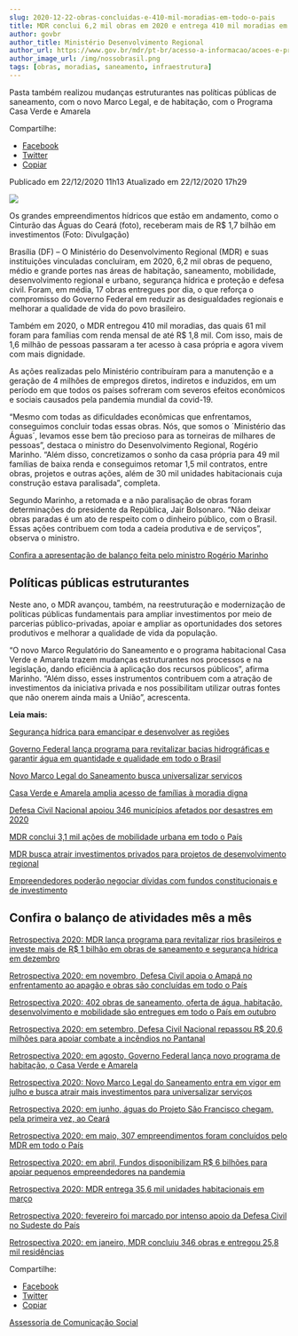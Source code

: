 ```yaml
---
slug: 2020-12-22-obras-concluidas-e-410-mil-moradias-em-todo-o-pais
title: MDR conclui 6,2 mil obras em 2020 e entrega 410 mil moradias em todo o País
author: govbr
author_title: Ministério Desenvolvimento Regional
author_url: https://www.gov.br/mdr/pt-br/acesso-a-informacao/acoes-e-programas
author_image_url: /img/nossobrasil.png
tags: [obras, moradias, saneamento, infraestrutura]
---
```


Pasta também realizou mudanças estruturantes nas políticas públicas de saneamento, com o novo Marco Legal, e de habitação, com o Programa Casa Verde e Amarela

<!--` `truncate` `-->

Compartilhe: 
*   [Facebook](https://www.facebook.com/sharer.php?u=https://www.gov.br/mdr/pt-br/noticias/mdr-conclui-6-2-mil-obras-em-2020-e-entrega-410-mil-moradias-em-todo-o-pais)
*    [Twitter](https://twitter.com/share?text=MDR%20conclui%206%2C2%20mil%20obras%20em%202020%20e%20entrega%20410%20mil%20moradias%20em%20todo%20o%20Pa%C3%ADs&url=https://www.gov.br/mdr/resolveuid/03b3d530d6834a81b32b577bdabc7195)
*   [Copiar](https://www.gov.br/mdr/pt-br/noticias/mdr-conclui-6-2-mil-obras-em-2020-e-entrega-410-mil-moradias-em-todo-o-pais)


Publicado em 22/12/2020 11h13 Atualizado em 22/12/2020 17h29

![ ](https://www.gov.br/mdr/pt-br/noticias/mdr-conclui-6-2-mil-obras-em-2020-e-entrega-410-mil-moradias-em-todo-o-pais/img_not_22_12.jpeg/@@images/48f81b5b-5752-4cbd-a910-ab3315ed0e02.jpeg)

Os grandes empreendimentos hídricos que estão em andamento, como o Cinturão das Águas do Ceará (foto), receberam mais de R$ 1,7 bilhão em investimentos (Foto: Divulgação)

Brasília (DF) – O Ministério do Desenvolvimento Regional (MDR) e suas instituições vinculadas concluíram, em 2020, 6,2 mil obras de pequeno, médio e grande portes nas áreas de habitação, saneamento, mobilidade, desenvolvimento regional e urbano, segurança hídrica e proteção e defesa civil. Foram, em média, 17 obras entregues por dia, o que reforça o compromisso do Governo Federal em reduzir as desigualdades regionais e melhorar a qualidade de vida do povo brasileiro.

Também em 2020, o MDR entregou 410 mil moradias, das quais 61 mil foram para famílias com renda mensal de até R$ 1,8 mil. Com isso, mais de 1,6 milhão de pessoas passaram a ter acesso à casa própria e agora vivem com mais dignidade.

As ações realizadas pelo Ministério contribuíram para a manutenção e a geração de 4 milhões de empregos diretos, indiretos e induzidos, em um período em que todos os países sofreram com severos efeitos econômicos e sociais causados pela pandemia mundial da covid-19.

“Mesmo com todas as dificuldades econômicas que enfrentamos, conseguimos concluir todas essas obras. Nós, que somos o ´Ministério das Águas´, levamos esse bem tão precioso para as torneiras de milhares de pessoas”, destaca o ministro do Desenvolvimento Regional, Rogério Marinho. “Além disso, concretizamos o sonho da casa própria para 49 mil famílias de baixa renda e conseguimos retomar 1,5 mil contratos, entre obras, projetos e outras ações, além de 30 mil unidades habitacionais cuja construção estava paralisada”, completa.

Segundo Marinho, a retomada e a não paralisação de obras foram determinações do presidente da República, Jair Bolsonaro. “Não deixar obras paradas é um ato de respeito com o dinheiro público, com o Brasil. Essas ações contribuem com toda a cadeia produtiva e de serviços”, observa o ministro.

[Confira a apresentação de balanço feita pelo ministro Rogério Marinho](https://www.gov.br/mdr/pt-br/apresentacao_V9.pdf)

## Políticas públicas estruturantes

Neste ano, o MDR avançou, também, na reestruturação e modernização de políticas públicas fundamentais para ampliar investimentos por meio de parcerias público-privadas, apoiar e ampliar as oportunidades dos setores produtivos e melhorar a qualidade de vida da população.

“O novo Marco Regulatório do Saneamento e o programa habitacional Casa Verde e Amarela trazem mudanças estruturantes nos processos e na legislação, dando eficiência à aplicação dos recursos públicos”, afirma Marinho. “Além disso, esses instrumentos contribuem com a atração de investimentos da iniciativa privada e nos possibilitam utilizar outras fontes que não onerem ainda mais a União”, acrescenta.

**Leia mais:**

[Segurança hídrica para emancipar e desenvolver as regiões](http://www.gov.br/mdr/pt-br/seguranca-hidrica-para-emancipar-e-desenvolver-as-regioes)

[Governo Federal lança programa para revitalizar bacias hidrográficas e garantir água em quantidade e qualidade em todo o Brasil](http://www.gov.br/mdr/pt-br/noticias/governo-federal-lanca-programa-para-revitalizar-bacias-hidrografica-e-garantir-agua-em-quantidade-e-qualidade-em-todo-o-brasil)

[Novo Marco Legal do Saneamento busca universalizar serviços](http://www.gov.br/mdr/pt-br/novo-marco-legal-do-saneamento-busca-universalizar-servicos)

[Casa Verde e Amarela amplia acesso de famílias à moradia digna](http://www.gov.br/mdr/pt-br/casa-verde-e-amarela-amplia-acesso-de-familias-a-moradia-digna)

[Defesa Civil Nacional apoiou 346 municípios afetados por desastres em 2020](http://www.gov.br/mdr/pt-br/defesa-civil-nacional-apoiou-346-municipios-afetados-por-desastres-em-2020)

[MDR conclui 3,1 mil ações de mobilidade urbana em todo o País](http://www.gov.br/mdr/pt-br/mdr-conclui-3-1-contratos-de-mobilidade-urbana-em-todo-o-pais)

[MDR busca atrair investimentos privados para projetos de desenvolvimento regional](http://www.gov.br/mdr/pt-br/mdr-busca-atrair-investimentos-privados-para-projetos-de-desenvolvimento-regional)

[Empreendedores poderão negociar dívidas com fundos constitucionais e de investimento](https://www.gov.br/mdr/empreendedores-poderao-negociar-dividas-com-fundos-constitucionais-e-de-investimento)

  
## Confira o balanço de atividades mês a mês

[Retrospectiva 2020: MDR lança programa para revitalizar rios brasileiros e investe mais de R$ 1 bilhão em obras de saneamento e segurança hídrica em dezembro](http://www.gov.br/mdr/pt-br/noticias/mdr-lanca-programa-para-revitalizar-rios-brasileiros-e-investe-mais-de-r-1-bilhao-em-obras-de-saneamento-e-seguranca-hidrica-em-dezembro)

[Retrospectiva 2020: em novembro, Defesa Civil apoia o Amapá no enfrentamento ao apagão e obras são concluídas em todo o País](https://www.gov.br/mdr/retrospectiva-2020-em-novembro-defesa-civil-apoia-o-amapa-no-enfrentamento-ao-apagao-e-obras-sao-concluidas-em-todo-o-pais)

[Retrospectiva 2020: 402 obras de saneamento, oferta de água, habitação, desenvolvimento e mobilidade são entregues em todo o País em outubro](https://www.gov.br/mdr/retrospectiva-2020-402-obras-de-saneamento-oferta-de-agua-habitacao-desenvolvimento-e-mobilidade-sao-entregues-em-todo-o-pais-em-outubro)

[Retrospectiva 2020: em setembro, Defesa Civil Nacional repassou R$ 20,6 milhões para apoiar combate a incêndios no Pantanal](https://www.gov.br/mdr/retrospectiva-2020-em-setembro-defesa-civil-nacional-repassou-r-20-6-milhoes-para-apoiar-combate-a-incendios-no-pantanal)

[Retrospectiva 2020: em agosto, Governo Federal lança novo programa de habitação, o Casa Verde e Amarela](https://www.gov.br/mdr/retrospectiva-2020-em-agosto-governo-federal-lanca-novo-programa-de-habitacao-o-casa-verde-e-amarela)

[Retrospectiva 2020: Novo Marco Legal do Saneamento entra em vigor em julho e busca atrair mais investimentos para universalizar serviços](https://www.gov.br/mdr/retrospectiva-2020-novo-marco-legal-do-saneamento-entra-em-vigor-em-julho-e-busca-atrair-mais-investimentos-para-universalizar-servicos)

[Retrospectiva 2020: em junho, águas do Projeto São Francisco chegam, pela primeira vez, ao Ceará](https://www.gov.br/mdr/retrospectiva-2020-em-junho-aguas-do-projeto-sao-francisco-chegam-pela-primeira-vez-ao-ceara)

[Retrospectiva 2020: em maio, 307 empreendimentos foram concluídos pelo MDR em todo o País](https://www.gov.br/mdr/em-maio-307-empreendimentos-foram-concluidos-pelo-mdr-em-todo-o-pais)

[Retrospectiva 2020: em abril, Fundos disponibilizam R$ 6 bilhões para apoiar pequenos empreendedores na pandemia](https://www.gov.br/mdr/retrospectiva-2020-em-abril-fundos-disponibilizam-r-6-bilhoes-para-apoiar-pequenos-empreendedores-na-pandemia)

[Retrospectiva 2020: MDR entrega 35,6 mil unidades habitacionais em março](https://www.gov.br/mdr/retrospectiva-2020-mdr-entrega-35-6-mil-unidades-habitacionais-em-marco)

[Retrospectiva 2020: fevereiro foi marcado por intenso apoio da Defesa Civil no Sudeste do País](https://www.gov.br/mdr/retrospectiva-2020-fevereiro-foi-marcado-por-intenso-apoio-da-defesa-civil-no-sudeste-do-pais)

[Retrospectiva 2020: em janeiro, MDR concluiu 346 obras e entregou 25,8 mil residências](https://www.gov.br/mdr/em-janeiro-mdr-concluiu-346-obras-e-entregou-25-8-mil-residencias)

Compartilhe: 
*   [Facebook](https://www.facebook.com/sharer.php?u=https://www.gov.br/mdr/pt-br/noticias/mdr-conclui-6-2-mil-obras-em-2020-e-entrega-410-mil-moradias-em-todo-o-pais)
*    [Twitter](https://twitter.com/share?text=MDR%20conclui%206%2C2%20mil%20obras%20em%202020%20e%20entrega%20410%20mil%20moradias%20em%20todo%20o%20Pa%C3%ADs&url=https://www.gov.br/mdr/resolveuid/03b3d530d6834a81b32b577bdabc7195)
*   [Copiar](https://www.gov.br/mdr/pt-br/noticias/mdr-conclui-6-2-mil-obras-em-2020-e-entrega-410-mil-moradias-em-todo-o-pais)


[Assessoria de Comunicação Social](/docs/desenvolvimento-regional/links)
